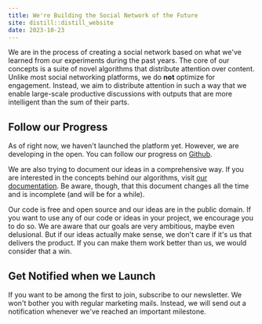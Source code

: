```yaml
---
title: We're Building the Social Network of the Future
site: distill::distill_website
date: 2023-10-23
---
```


We are in the process of creating a social network based on what we've learned
from our experiments during the past years. The core of our concepts is a suite
of novel algorithms that distribute attention over content. Unlike most social
networking platforms, we do **not** optimize for engagement. Instead, we aim to
distribute attention in such a way that we enable large-scale productive
discussions with outputs that are more intelligent than the sum of their parts.

## Follow our Progress

As of right now, we haven't launched the platform yet. However, we are
developing in the open. You can follow our progress on
[Github](https://github.com/social-protocols/social-network).

We are also trying to document our ideas in a comprehensive way. If you are
interested in the concepts behind our algorithms, visit
[our documentation](https://github.com/social-protocols/global-brain). Be aware,
though, that this document changes all the time and is incomplete (and will be
for a while).

Our code is free and open source and our ideas are in the public domain. If you
want to use any of our code or ideas in your project, we encourage you to do so.
We are aware that our goals are very ambitious, maybe even delusional. But if
our ideas actually make sense, we don't care if it's us that delivers the
product. If you can make them work better than us, we would consider that a win.

## Get Notified when we Launch

If you want to be among the first to join, subscribe to our newsletter. We won't
bother you with regular marketing mails. Instead, we will send out a
notification whenever we've reached an important milestone.

<script async src="https://eocampaign1.com/form/f47f2128-8ee6-11ee-ba9b-95c483a0d02d.js" data-form="f47f2128-8ee6-11ee-ba9b-95c483a0d02d"></script>
